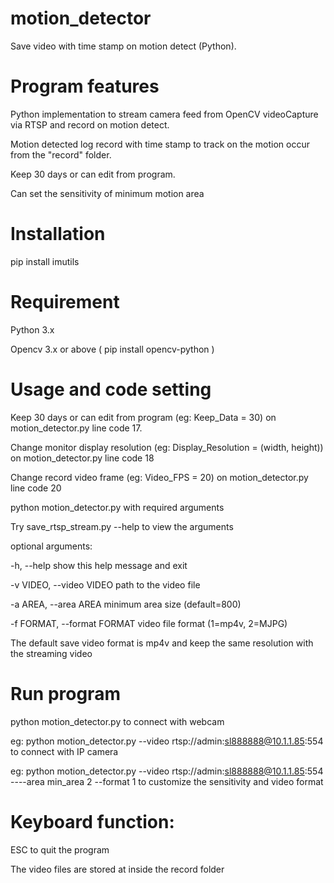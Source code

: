 # motion_detector
Save video with time stamp on motion detect (Python).

# Program features
Python implementation to stream camera feed from OpenCV videoCapture via RTSP and record on motion detect.

Motion detected log record with time stamp to track on the motion occur from the "record" folder.

Keep 30 days or can edit from program.

Can set the sensitivity of minimum motion area

# Installation

pip install imutils

# Requirement
Python 3.x

Opencv 3.x or above ( pip install opencv-python )

# Usage and code setting

Keep 30 days or can edit from program (eg: Keep_Data = 30) on motion_detector.py line code 17.

Change monitor display resolution (eg: Display_Resolution = (width, height)) on motion_detector.py line code 18

Change record video frame (eg: Video_FPS = 20) on motion_detector.py line code 20

python motion_detector.py with required arguments

Try save_rtsp_stream.py --help to view the arguments


optional arguments:

  -h, --help            show this help message and exit
  
  -v VIDEO, --video VIDEO
                        path to the video file
                        
  -a AREA, --area AREA  minimum area size (default=800)
  
  -f FORMAT, --format FORMAT
                        video file format (1=mp4v, 2=MJPG)


The default save video format is mp4v and keep the same resolution with the streaming video

# Run program

python motion_detector.py to connect with webcam

eg: python motion_detector.py --video rtsp://admin:sl888888@10.1.1.85:554 to connect with IP camera

eg: python motion_detector.py --video rtsp://admin:sl888888@10.1.1.85:554 ----area min_area 2 --format 1 to customize the sensitivity and video format

# Keyboard function:

ESC to quit the program

The video files are stored at inside the record folder
